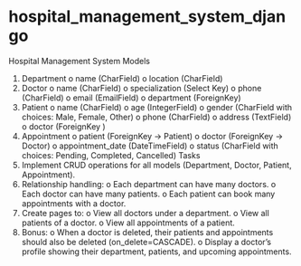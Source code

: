 # hospital_management_system_django
Hospital Management System 
Models 
1. Department 
o name (CharField) 
o location (CharField) 
2. Doctor 
o name (CharField) 
o specialization (Select Key) 
o phone (CharField) 
o email (EmailField) 
o department (ForeignKey) 
3. Patient 
o name (CharField) 
o age (IntegerField) 
o gender (CharField with choices: Male, Female, Other) 
o phone (CharField) 
o address (TextField) 
o doctor (ForeignKey ) 
4. Appointment 
o patient (ForeignKey → Patient) 
o doctor (ForeignKey → Doctor) 
o appointment_date (DateTimeField) 
o status (CharField with choices: Pending, Completed, Cancelled) 
Tasks 
1. Implement CRUD operations for all models (Department, Doctor, Patient, 
Appointment). 
2. Relationship handling: 
o Each department can have many doctors. 
o Each doctor can have many patients. 
o Each patient can book many appointments with a doctor. 
3. Create pages to: 
o View all doctors under a department. 
o View all patients of a doctor. 
o View all appointments of a patient. 
4. Bonus: 
o When a doctor is deleted, their patients and appointments should also be deleted 
(on_delete=CASCADE). 
o Display a doctor’s profile showing their department, patients, and upcoming 
appointments.
